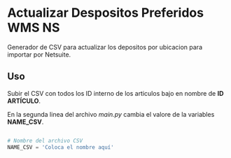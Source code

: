# Actualizar Despositos Preferidos WMS NS

Generador de CSV para actualizar los depositos por ubicacion para importar por Netsuite.



## Uso

Subir el CSV con todos los ID interno de los articulos bajo en nombre de **ID ARTÍCULO**.

 En la segunda linea del archivo *main.py* cambia el valore de la variables **NAME_CSV**.

``` python

# Nombre del archivo CSV
NAME_CSV = 'Coloca el nombre aquí'


```